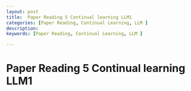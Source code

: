 ```yaml
---
layout: post
title:  Paper Reading 5 Continual learning LLM1
categories: [Paper Reading, Continual Learning, LLM ] 
description: 
keywords: [Paper Reading, Continual Learning, LLM ] 

---
```




# Paper Reading 5   Continual learning LLM1











